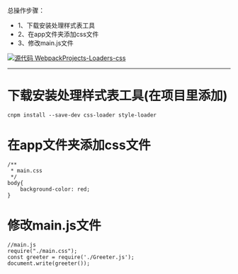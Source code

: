 总操作步骤：
- 1、下载安装处理样式表工具
- 2、在app文件夹添加css文件
- 3、修改main.js文件

[![](https://img.shields.io/badge/源代码-WebpackProjects--Loaders--css-blue.svg "源代码 WebpackProjects-Loaders-css")](https://github.com/lidekai/WebpackProjects-Loaders-css.git)

----------

# 下载安装处理样式表工具(在项目里添加)
```
cnpm install --save-dev css-loader style-loader
```
# 在app文件夹添加css文件
```
/**
 * main.css
 */
body{
	background-color: red;
}
```
# 修改main.js文件
```
//main.js
require("./main.css");
const greeter = require('./Greeter.js');
document.write(greeter());
```